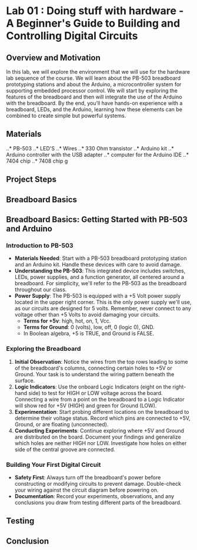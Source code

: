 # Lab 01 : Doing stuff with hardware - A Beginner's Guide to Building and Controlling Digital Circuits

## Overview and Motivation

In this lab, we will explore the environment that we will use for the hardware lab sequence of the course. We will learn about the PB-503 breadboard prototyping stations and about the Arduino, a microcontroller system for supporting embedded processor control. We will start by exploring the features of the breadboard and then will integrate the use of the Arduino with the breadboard. By the end, you'll have hands-on experience with a breadboard, LEDs, and the Arduino, learning how these elements can be combined to create simple but powerful systems.


## Materials 

..* PB-503
..* LED'S
..* Wires
..* 330 Ohm transistor 
..* Arduino kit
..* Arduino controller with the USB adapter
..* computer for the Arduino IDE
..* 7404 chip
..* 7408 chip g 



## Project Steps

## Breadboard Basics

## Breadboard Basics: Getting Started with PB-503 and Arduino

### Introduction to PB-503

- **Materials Needed**: Start with a PB-503 breadboard prototyping station and an Arduino kit. Handle these devices with care to avoid damage.
- **Understanding the PB-503**: This integrated device includes switches, LEDs, power supplies, and a function generator, all centered around a breadboard. For simplicity, we'll refer to the PB-503 as the breadboard throughout our class.
- **Power Supply**: The PB-503 is equipped with a +5 Volt power supply located in the upper right corner. This is the only power supply we'll use, as our circuits are designed for 5 volts. Remember, never connect to any voltage other than +5 Volts to avoid damaging your circuits.
  - **Terms for +5v**: high, hot, on, 1, Vcc.
  - **Terms for Ground**: 0 (volts), low, off, 0 (logic 0), GND.
  - In Boolean algebra, +5 is TRUE, and Ground is FALSE.

### Exploring the Breadboard

1. **Initial Observation**: Notice the wires from the top rows leading to some of the breadboard's columns, connecting certain holes to +5V or Ground. Your task is to understand the wiring pattern beneath the surface.
2. **Logic Indicators**: Use the onboard Logic Indicators (eight on the right-hand side) to test for HIGH or LOW voltage across the board. Connecting a wire from a point on the breadboard to a Logic Indicator will show red for +5V (HIGH) and green for Ground (LOW).
3. **Experimentation**: Start probing different locations on the breadboard to determine their voltage status. Record which pins are connected to +5V, Ground, or are floating (unconnected).
4. **Conducting Experiments**: Continue exploring where +5V and Ground are distributed on the board. Document your findings and generalize which holes are neither HIGH nor LOW. Investigate how holes on either side of the central groove are connected.

### Building Your First Digital Circuit

- **Safety First**: Always turn off the breadboard's power before constructing or modifying circuits to prevent damage. Double-check your wiring against the circuit diagram before powering on.
- **Documentation**: Record your experiments, observations, and any conclusions you draw from testing different parts of the breadboard.



## Testing

## Conclusion




